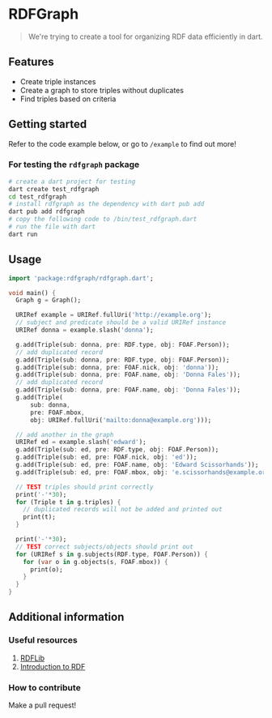 # RDFGraph

> We're trying to create a tool for organizing RDF data efficiently in dart.

## Features

- Create triple instances
- Create a graph to store triples without duplicates
- Find triples based on criteria

## Getting started

Refer to the code example below, or go to `/example` to find out more!

### For testing the `rdfgraph` package

```bash
# create a dart project for testing
dart create test_rdfgraph
cd test_rdfgraph
# install rdfgraph as the dependency with dart pub add
dart pub add rdfgraph
# copy the following code to /bin/test_rdfgraph.dart
# run the file with dart
dart run
```

## Usage

```dart
import 'package:rdfgraph/rdfgraph.dart';

void main() {
  Graph g = Graph();

  URIRef example = URIRef.fullUri('http://example.org');
  // subject and predicate should be a valid URIRef instance
  URIRef donna = example.slash('donna');

  g.add(Triple(sub: donna, pre: RDF.type, obj: FOAF.Person));
  // add duplicated record
  g.add(Triple(sub: donna, pre: RDF.type, obj: FOAF.Person));
  g.add(Triple(sub: donna, pre: FOAF.nick, obj: 'donna'));
  g.add(Triple(sub: donna, pre: FOAF.name, obj: 'Donna Fales'));
  // add duplicated record
  g.add(Triple(sub: donna, pre: FOAF.name, obj: 'Donna Fales'));
  g.add(Triple(
      sub: donna,
      pre: FOAF.mbox,
      obj: URIRef.fullUri('mailto:donna@example.org')));

  // add another in the graph
  URIRef ed = example.slash('edward');
  g.add(Triple(sub: ed, pre: RDF.type, obj: FOAF.Person));
  g.add(Triple(sub: ed, pre: FOAF.nick, obj: 'ed'));
  g.add(Triple(sub: ed, pre: FOAF.name, obj: 'Edward Scissorhands'));
  g.add(Triple(sub: ed, pre: FOAF.mbox, obj: 'e.scissorhands@example.org'));

  // TEST triples should print correctly
  print('-'*30);
  for (Triple t in g.triples) {
    // duplicated records will not be added and printed out
    print(t);
  }

  print('-'*30);
  // TEST correct subjects/objects should print out
  for (URIRef s in g.subjects(RDF.type, FOAF.Person)) {
    for (var o in g.objects(s, FOAF.mbox)) {
      print(o);
    }
  }
}
```

## Additional information

### Useful resources

1. [RDFLib](https://github.com/RDFLib/rdflib)
2. [Introduction to RDF](https://www.w3.org/TR/rdf11-primer/)

### How to contribute

Make a pull request!
